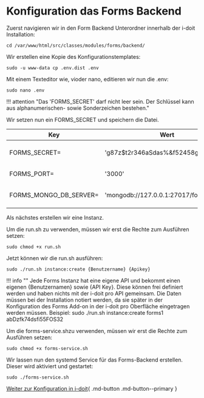 # Konfiguration das Forms Backend

Zuerst navigieren wir in den Form Backend Unterordner innerhalb der i-doit Installation:

    cd /var/www/html/src/classes/modules/forms/backend/

Wir erstellen eine Kopie des Konfigurationstemplates:

    sudo -u www-data cp .env.dist .env

Mit einem Texteditor wie, vioder nano, editieren wir nun die .env:

    sudo nano .env

!!! attention "Das 'FORMS\_SECRET' darf nicht leer sein. Der Schlüssel kann aus alphanumerischen- sowie Sonderzeichen bestehen."

Wir setzen nun ein FORMS\_SECRET und speichern die Datei.

| Key | Wert | Beschreibung |
| --- | --- | --- |
| FORMS\_SECRET= | 'g87z$t2r346aSdas%&f52458g724g875!' | Schlüssel zum Verschlüsseln der Daten in der Datenbank  <br>Darf nicht leer sein!  <br>Zum Beispiel: FORMS_SECRET='h982t)24/(&%houaq3ho4' |
| FORMS\_PORT= | '3000' | Port für Verbindungen  <br>Zum Beispiel: FORMS_PORT='3000' |
| FORMS\_MONGO\_DB\_SERVER= | 'mongodb://127.0.0.1:27017/forms' | URL und Port zur Verbindung mit dem MongoDB Server  <br>Zum Beispiel: FORMS_MONGO_DB_SERVER='mongodb://127.0.0.1:27017/forms' |

Als nächstes erstellen wir eine Instanz.

Um die run.sh zu verwenden, müssen wir erst die Rechte zum Ausführen setzen:

    sudo chmod +x run.sh

Jetzt können wir die run.sh ausführen:

    sudo ./run.sh instance:create {Benutzername} {Apikey}

!!! info ""
    Jede Forms Instanz hat eine eigene API und bekommt einen eigenen {Benutzernamen} sowie {API Key}. Diese können frei definiert werden und haben nichts mit der i-doit pro API gemeinsam.
    Die Daten müssen bei der Installation notiert werden, da sie später in der Konfiguration des Forms Add-on in der i-doit pro Oberfläche eingetragen werden müssen.
    Beispiel: sudo ./run.sh instance:create forms1 abDzfk74dsfi55FOS32

Um die forms-service.shzu verwenden, müssen wir erst die Rechte zum Ausführen setzen:

    sudo chmod +x forms-service.sh

Wir lassen nun den systemd Service für das Forms-Backend erstellen.<br>
Dieser wird aktiviert und gestartet:

    sudo ./forms-service.sh

[Weiter zur Konfiguration in i-doit](./konfiguration-in-i-doit.md){ .md-button .md-button--primary }
